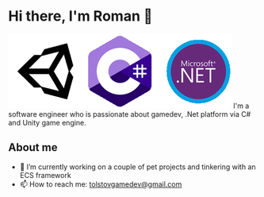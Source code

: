 # Hi there, I'm Roman 👋
<img src="icons.gif">
I'm a software engineer who is passionate about gamedev, .Net platform via C# and Unity game engine.

## About me
- 🔭 I’m currently working on a couple of pet projects and tinkering with an ECS framework
- 📫 How to reach me: tolstovgamedev@gmail.com
<!--
**roman-tolstov/roman-tolstov** is a ✨ _special_ ✨ repository because its `README.md` (this file) appears on your GitHub profile.

Here are some ideas to get you started:

- 🔭 I’m currently working on ...
- 🌱 I’m currently learning ...
- 👯 I’m looking to collaborate on ...
- 🤔 I’m looking for help with ...
- 💬 Ask me about ...
- 📫 How to reach me: ...
- 😄 Pronouns: ...
- ⚡ Fun fact: ...
-->
